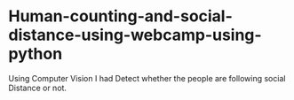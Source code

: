 # Human-counting-and-social-distance-using-webcamp-using-python
Using Computer Vision I had Detect whether the people are following social Distance or not.
